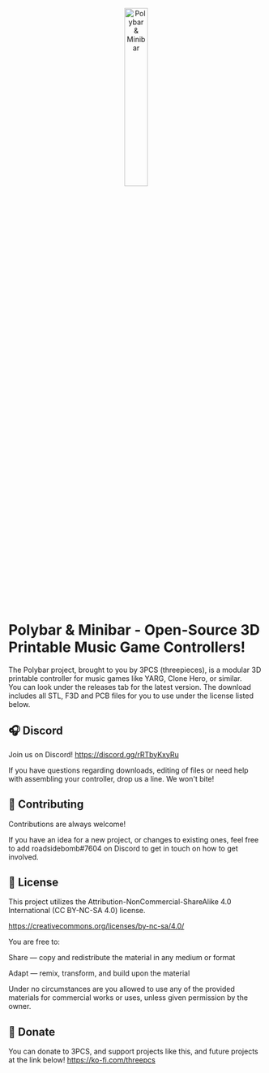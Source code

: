 <br/>
<div align="center">
<img src="https://i.imgur.com/I7idVAG.png" width="30%" alt="Polybar & Minibar">
</div>
    
    
# Polybar & Minibar - Open-Source 3D Printable Music Game Controllers!

<p>The Polybar project, brought to you by 3PCS (threepieces), is a modular 3D printable controller for music games like YARG, Clone Hero, or similar.<br /> 
You can look under the releases tab for the latest version. The download includes all STL, F3D and PCB files for you to use under the license listed below.</p>

## 🎧 Discord 

Join us on Discord! https://discord.gg/rRTbyKxyRu

If you have questions regarding downloads, editing of files or need help with assembling your controller, drop us a line. We won't bite!

## 🔨 Contributing

Contributions are always welcome!

If you have an idea for a new project, or changes to existing ones, feel free to add roadsidebomb#7604 on Discord to get in touch on how to get involved.

## 💎 License

This project utilizes the Attribution-NonCommercial-ShareAlike 4.0 International (CC BY-NC-SA 4.0) license.

https://creativecommons.org/licenses/by-nc-sa/4.0/

You are free to:

Share — copy and redistribute the material in any medium or format

Adapt — remix, transform, and build upon the material

Under no circumstances are you allowed to use any of the provided materials for commercial works or uses, unless given permission by the owner.

## 💸 Donate

You can donate to 3PCS, and support projects like this, and future projects at the link below!
https://ko-fi.com/threepcs
